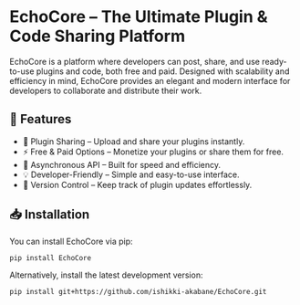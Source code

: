 # EchoCore – The Ultimate Plugin & Code Sharing Platform

EchoCore is a platform where developers can post, share, and use ready-to-use plugins and code, both free and paid. Designed with scalability and efficiency in mind, EchoCore provides an elegant and modern interface for developers to collaborate and distribute their work.

## 🚀 Features
- 📌 Plugin Sharing – Upload and share your plugins instantly.
- ⚡ Free & Paid Options – Monetize your plugins or share them for free.
- 🔗 Asynchronous API – Built for speed and efficiency.
- 💡 Developer-Friendly – Simple and easy-to-use interface.
- 🔄 Version Control – Keep track of plugin updates effortlessly.

## 📥 Installation
You can install EchoCore via pip:

```sh
pip install EchoCore
```
Alternatively, install the latest development version:
```sh
pip install git+https://github.com/ishikki-akabane/EchoCore.git
```